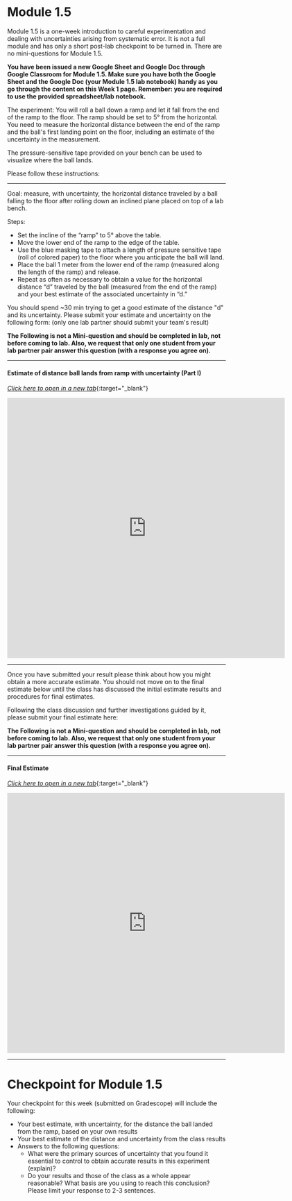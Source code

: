 # Module 1.5

Module 1.5 is a one-week introduction to careful experimentation and dealing with uncertainties arising from systematic error.  It is not a full module and has only a short post-lab checkpoint to be turned in. There are no mini-questions for Module 1.5.

**You have been issued a new Google Sheet and Google Doc through Google Classroom for Module 1.5. Make sure you have both the Google Sheet and the Google Doc (your Module 1.5 lab notebook) handy as you go through the content on this Week 1 page. Remember: you are required to use the provided spreadsheet/lab notebook.**

The experiment: You will roll a ball down a ramp and let it fall from the end of the ramp to the floor. The ramp should be set to 5° from the horizontal. You need to measure the horizontal distance between the end of the ramp and the ball's first landing point on the floor, including an estimate of the uncertainty in the measurement.

The pressure-sensitive tape provided on your bench can be used to visualize where the ball lands. 

Please follow these instructions:

-------------------------------------------------------------

Goal: measure, with uncertainty, the horizontal distance traveled by a ball falling to the floor after rolling down an inclined plane placed on top of a lab bench.

Steps:
+ Set the incline of the “ramp” to 5° above the table. 
+ Move the lower end of the ramp to the edge of the table.
+ Use the blue masking tape to attach a length of pressure sensitive tape (roll of colored paper) to the floor where you anticipate the ball will land.
+ Place the ball 1 meter from the lower end of the ramp (measured along the length of the ramp) and release.
+ Repeat as often as necessary to obtain a value for the horizontal distance “d” traveled by the ball (measured from the end of the ramp) and your best estimate of the associated uncertainty in “d.”


You should spend ~30 min trying to get a good estimate of the distance "d" and its uncertainty. Please submit your estimate and uncertainty on the following form: (only one lab partner should submit your team's result)

**The Following is not a Mini-question and should be completed in lab, not before coming to lab. Also, we request that only one student from your lab partner pair answer this question (with a response you agree on).**

--------------------------
#### Estimate of distance ball lands from ramp with uncertainty (Part I)
[*Click here to open in a new tab*](https://docs.google.com/forms/d/e/1FAIpQLSd3mydGdP_7kp1lxrU7AubdgjNYQ9VjfjR57ExSFNkHKXKyJA/viewform?usp=sf_link){:target="_blank"}
<iframe src="https://docs.google.com/forms/d/e/1FAIpQLSd3mydGdP_7kp1lxrU7AubdgjNYQ9VjfjR57ExSFNkHKXKyJA/viewform?usp=sf_link" width="640" height="600" frameborder="0" marginheight="0" marginwidth="0">Loading…
</iframe>

--------------------------
Once you have submitted your result please think about how you might obtain a more accurate estimate. You should not move on to the final estimate below until the class has discussed the initial estimate results and procedures for final estimates.

Following the class discussion and further investigations guided by it, please submit your final estimate here:

**The Following is not a Mini-question and should be completed in lab, not before coming to lab. Also, we request that only one student from your lab partner pair answer this question (with a response you agree on).**

--------------------------------

#### Final Estimate
[*Click here to open in a new tab*](https://docs.google.com/forms/d/e/1FAIpQLScvaAjEFgmLha8VIqN0pLOAK4n2BmM6thdftFbnvRVEXRms7w/viewform?usp=sf_link){:target="_blank"}
<iframe src="https://docs.google.com/forms/d/e/1FAIpQLScvaAjEFgmLha8VIqN0pLOAK4n2BmM6thdftFbnvRVEXRms7w/viewform?usp=sf_link" width="640" height="600" frameborder="0" marginheight="0" marginwidth="0">Loading…
</iframe>

----------------------------------------------------------------
# Checkpoint for Module 1.5

Your checkpoint for this week (submitted on Gradescope) will include the following:

+ Your best estimate, with uncertainty, for the distance the ball landed from the ramp, based on your own results
+ Your best estimate of the distance and uncertainty from the class results
+ Answers to the following questions:
    - What were the primary sources of uncertainty that you found it essential to control to obtain accurate results in this experiment (explain)? 
    - Do your results and those of the class as a whole appear reasonable? What basis are you using to reach this conclusion? Please limit your response to 2-3 sentences.